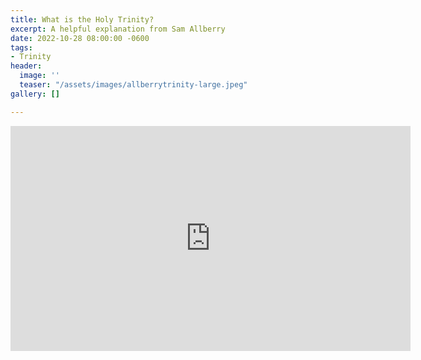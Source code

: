 ```yaml
---
title: What is the Holy Trinity?
excerpt: A helpful explanation from Sam Allberry
date: 2022-10-28 08:00:00 -0600
tags:
- Trinity
header:
  image: ''
  teaser: "/assets/images/allberrytrinity-large.jpeg"
gallery: []

---
```

<iframe src="https://player.vimeo.com/video/414892764?h=8aea6eba5b" width="640" height="360" frameborder="0" allow="autoplay; fullscreen; picture-in-picture" allowfullscreen></iframe>